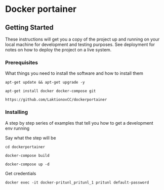 # Docker portainer

## Getting Started

These instructions will get you a copy of the project up and running on your local machine for development and testing purposes. See deployment for notes on how to deploy the project on a live system.

### Prerequisites

What things you need to install the software and how to install them

```
apt-get update && apt-get upgrade -y
```
```
apt-get install docker docker-compose git
```
```
https://github.com/LaktionovCC/dockerportainer
```

### Installing

A step by step series of examples that tell you how to get a development env running

Say what the step will be

```
cd dockerportainer
```
```
docker-compose build
```
```
docker-compose up -d
```


Get credentials

```
docker exec -it docker-pritunl_pritunl_1 pritunl default-password
```
